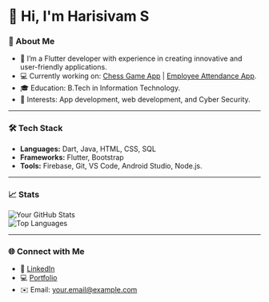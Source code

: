 # 👋 Hi, I'm Harisivam S

### 🚀 About Me  
- 🌱 I’m a Flutter developer with experience in creating innovative and user-friendly applications.  
- 💻 Currently working on: [Chess Game App](#) | [Employee Attendance App](#).  
- 🎓 Education: B.Tech in Information Technology.  
- 🌟 Interests: App development, web development, and Cyber Security.  

---

### 🛠️ Tech Stack  
- **Languages:** Dart, Java, HTML, CSS, SQL  
- **Frameworks:** Flutter, Bootstrap  
- **Tools:** Firebase, Git, VS Code, Android Studio, Node.js.

---

### 📈 Stats  
![Your GitHub Stats](https://github-readme-stats.vercel.app/api?username=YourUsername&show_icons=true&theme=radical)  
![Top Languages](https://github-readme-stats.vercel.app/api/top-langs/?username=YourUsername&layout=compact&theme=radical)  

---

### 🌐 Connect with Me  
- 💼 [LinkedIn](https://www.linkedin.com/in/YourProfile/)  
- 💻 [Portfolio](https://YourPortfolio.com)  
- ✉️ Email: your.email@example.com  
